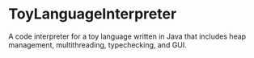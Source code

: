 # ToyLanguageInterpreter
A code interpreter for a toy language written in Java that includes heap management, multithreading, typechecking, and GUI.
